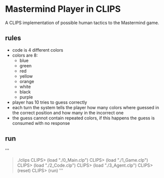 # Mastermind Player in CLIPS
A CLIPS implementation of possible human tactics to the Mastermind game.
## rules
- code is 4 different colors
- colors are 8:
  - blue
  - green
  - red
  - yellow
  - orange
  - white
  - black
  - purple
- player has 10 tries to guess correctly
- each turn the system tells the player how many colors where guessed in the correct position and how many in the incorrect one
- the guess cannot contain repeated colors, if this happens the guess is consumed with no response
## run
'''
> ./clips
CLIPS> (load "./0_Main.clp")
CLIPS> (load "./1_Game.clp")
CLIPS> (load "./2_Code.clp")
CLIPS> (load "./3_Agent.clp")
CLIPS> (reset)
CLIPS> (run)
'''

